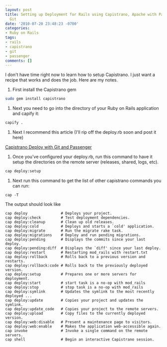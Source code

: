 ```yaml
---
layout: post
title: Setting up Deployment for Rails using Capistrano, Apache with Passenger and
  Git
date: '2010-07-20 23:48:23 -0700'
categories:
- Ruby on Rails
tags:
- rails
- capistrano
- git
- passenger
comments: []
---
```


I don't have time right now to learn how to setup Capistrano. I just want a
recipe that works and does the job. Here are my notes.

1. First install the Capistrano gem

```bash
sudo gem install capistrano
```

1. Next you need to go into the directory of your Ruby on Rails application
and capify it:

```bash
capify .
```

<!--more-->

1. Next I recommend this article (I'll rip off the deploy.rb soon and post it
here)

[Capistrano Deploy with Git and Passenger]

1. Once you've configured your deploy.rb, run this command to have it setup
the directories on the remote server (releases, shared, logs, etc).

```bash
cap deploy:setup
```

1. Next run this command to get the list of other capistrano commands you can
run:

``` shell
cap -T
```

The output should look like

``` shell
cap deploy               # Deploys your project.
cap deploy:check         # Test deployment dependencies.
cap deploy:cleanup       # Clean up old releases.
cap deploy:cold          # Deploys and starts a `cold' application.
cap deploy:migrate       # Run the migrate rake task.
cap deploy:migrations    # Deploy and run pending migrations.
cap deploy:pending       # Displays the commits since your last deploy.
cap deploy:pending:diff  # Displays the `diff' since your last deploy.
cap deploy:restart       # Restarting mod_rails with restart.txt
cap deploy:rollback      # Rolls back to a previous version and restarts.
cap deploy:rollback:code # Rolls back to the previously deployed version.
cap deploy:setup         # Prepares one or more servers for deployment.
cap deploy:start         # start task is a no-op with mod_rails
cap deploy:stop          # stop task is a no-op with mod_rails
cap deploy:symlink       # Updates the symlink to the most recently deployed ...
cap deploy:update        # Copies your project and updates the symlink.
cap deploy:update_code   # Copies your project to the remote servers.
cap deploy:upload        # Copy files to the currently deployed version.
cap deploy:web:disable   # Present a maintenance page to visitors.
cap deploy:web:enable    # Makes the application web-accessible again.
cap invoke               # Invoke a single command on the remote servers.
cap shell                # Begin an interactive Capistrano session.
```

[Capistrano Deploy with Git and Passenger]: http://www.zorched.net/2008/06/17/capistrano-deploy-with-git-and-passenger/
